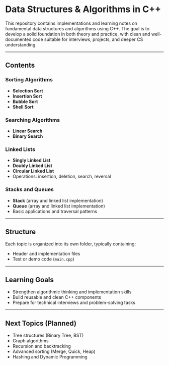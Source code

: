 # Data Structures & Algorithms in C++

This repository contains implementations and learning notes on fundamental data structures and algorithms using C++. The goal is to develop a solid foundation in both theory and practice, with clean and well-documented code suitable for interviews, projects, and deeper CS understanding.

---

## Contents

### Sorting Algorithms
- **Selection Sort**
- **Insertion Sort**
- **Bubble Sort**
- **Shell Sort**

### Searching Algorithms
- **Linear Search**
- **Binary Search**

### Linked Lists
- **Singly Linked List**
- **Doubly Linked List**
- **Circular Linked List**
- Operations: insertion, deletion, search, reversal

### Stacks and Queues
- **Stack** (array and linked list implementation)
- **Queue** (array and linked list implementation)
- Basic applications and traversal patterns

---

## Structure

Each topic is organized into its own folder, typically containing:
- Header and implementation files
- Test or demo code (`main.cpp`)

---

## Learning Goals

- Strengthen algorithmic thinking and implementation skills
- Build reusable and clean C++ components
- Prepare for technical interviews and problem-solving tasks

---

## Next Topics (Planned)
- Tree structures (Binary Tree, BST)
- Graph algorithms
- Recursion and backtracking
- Advanced sorting (Merge, Quick, Heap)
- Hashing and Dynamic Programming


